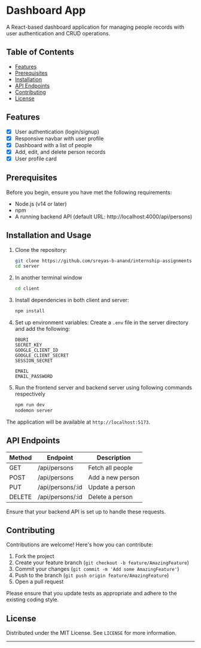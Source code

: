 ﻿# Dashboard App

A React-based dashboard application for managing people records with user authentication and CRUD operations.

## Table of Contents

- [Features](#features)
- [Prerequisites](#prerequisites)
- [Installation](#installation)
- [API Endpoints](#api-endpoints)
- [Contributing](#contributing)
- [License](#license)

## Features

- [x] User authentication (login/signup)
- [x] Responsive navbar with user profile
- [x] Dashboard with a list of people
- [x] Add, edit, and delete person records
- [x] User profile card

## Prerequisites

Before you begin, ensure you have met the following requirements:

- Node.js (v14 or later)
- npm
- A running backend API (default URL: http://localhost:4000/api/persons)

## Installation and Usage

1. Clone the repository:
   ```sh
   git clone https://github.com/sreyas-b-anand/internship-assignments
   cd server
   ```
2. In another terminal window
   ```sh
   cd client

3. Install dependencies in both client and server:
   ```sh
   npm install
   
4. Set up environment variables:
   Create a `.env` file in the server directory and add the following:
   ```
   DBURI
   SECRET_KEY
   GOOGLE_CLIENT_ID 
   GOOGLE_CLIENT_SECRET 
   SESSION_SECRET

   EMAIL
   EMAIL_PASSWORD
   
5. Run the frontend server and backend server using following commands respectively
   ```sh
   npm run dev
   nodemon server


The application will be available at `http://localhost:5173`.


## API Endpoints

| Method | Endpoint         | Description      |
|--------|------------------|------------------|
| GET    | /api/persons     | Fetch all people |
| POST   | /api/persons     | Add a new person |
| PUT    | /api/persons/:id | Update a person  |
| DELETE | /api/persons/:id | Delete a person  |

Ensure that your backend API is set up to handle these requests.

## Contributing

Contributions are welcome! Here's how you can contribute:

1. Fork the project
2. Create your feature branch (`git checkout -b feature/AmazingFeature`)
3. Commit your changes (`git commit -m 'Add some AmazingFeature'`)
4. Push to the branch (`git push origin feature/AmazingFeature`)
5. Open a pull request

Please ensure that you update tests as appropriate and adhere to the existing coding style.

## License

Distributed under the MIT License. See `LICENSE` for more information.

---
